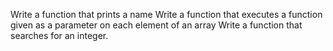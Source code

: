 Write a function that prints a name
Write a function that executes a function given as a parameter on each element of an array
Write a function that searches for an integer.
